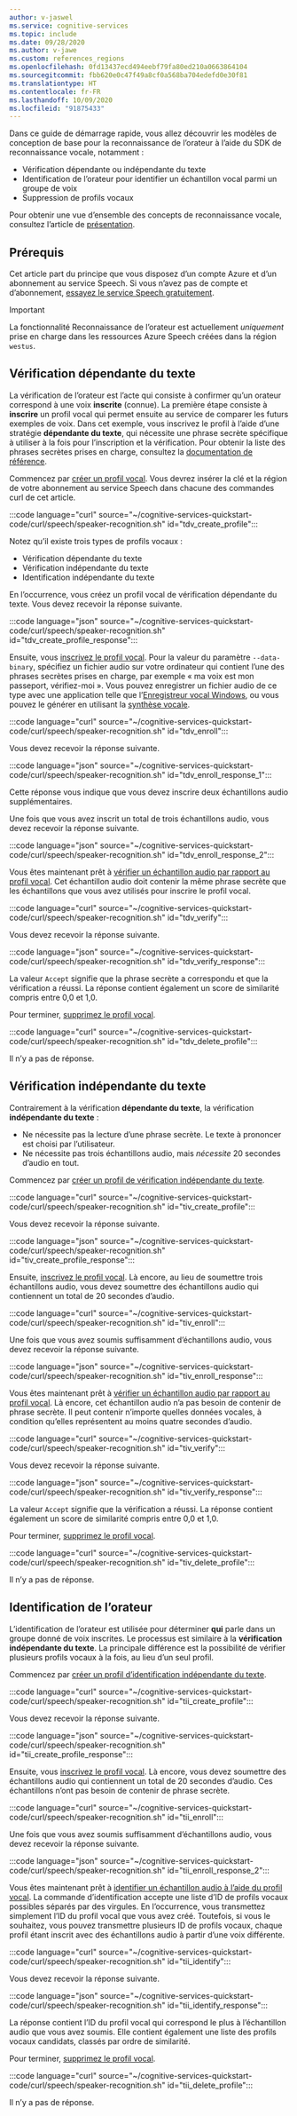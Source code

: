 ```yaml
---
author: v-jaswel
ms.service: cognitive-services
ms.topic: include
ms.date: 09/28/2020
ms.author: v-jawe
ms.custom: references_regions
ms.openlocfilehash: 0fd13437ecd494eebf79fa80ed210a0663864104
ms.sourcegitcommit: fbb620e0c47f49a8cf0a568ba704edefd0e30f81
ms.translationtype: HT
ms.contentlocale: fr-FR
ms.lasthandoff: 10/09/2020
ms.locfileid: "91875433"
---
```

Dans ce guide de démarrage rapide, vous allez découvrir les modèles de conception de base pour la reconnaissance de l’orateur à l’aide du SDK de reconnaissance vocale, notamment :

* Vérification dépendante ou indépendante du texte
* Identification de l’orateur pour identifier un échantillon vocal parmi un groupe de voix
* Suppression de profils vocaux

Pour obtenir une vue d’ensemble des concepts de reconnaissance vocale, consultez l’article de [présentation](../../../speaker-recognition-overview.md).

## <a name="prerequisites"></a>Prérequis

Cet article part du principe que vous disposez d’un compte Azure et d’un abonnement au service Speech. Si vous n’avez pas de compte et d’abonnement, [essayez le service Speech gratuitement](../../../overview.md#try-the-speech-service-for-free).

> [!IMPORTANT]
> La fonctionnalité Reconnaissance de l’orateur est actuellement *uniquement* prise en charge dans les ressources Azure Speech créées dans la région `westus`.

## <a name="text-dependent-verification"></a>Vérification dépendante du texte

La vérification de l’orateur est l’acte qui consiste à confirmer qu’un orateur correspond à une voix **inscrite** (connue). La première étape consiste à **inscrire** un profil vocal qui permet ensuite au service de comparer les futurs exemples de voix. Dans cet exemple, vous inscrivez le profil à l’aide d’une stratégie **dépendante du texte**, qui nécessite une phrase secrète spécifique à utiliser à la fois pour l’inscription et la vérification. Pour obtenir la liste des phrases secrètes prises en charge, consultez la [documentation de référence](https://docs.microsoft.com/rest/api/speakerrecognition/).

Commencez par [créer un profil vocal](https://docs.microsoft.com/rest/api/speakerrecognition/verification/textdependent/createprofile). Vous devrez insérer la clé et la région de votre abonnement au service Speech dans chacune des commandes curl de cet article.

:::code language="curl" source="~/cognitive-services-quickstart-code/curl/speech/speaker-recognition.sh" id="tdv_create_profile":::

Notez qu’il existe trois types de profils vocaux :

- Vérification dépendante du texte
- Vérification indépendante du texte
- Identification indépendante du texte

En l’occurrence, vous créez un profil vocal de vérification dépendante du texte. Vous devez recevoir la réponse suivante.

:::code language="json" source="~/cognitive-services-quickstart-code/curl/speech/speaker-recognition.sh" id="tdv_create_profile_response":::

Ensuite, vous [inscrivez le profil vocal](https://docs.microsoft.com/rest/api/speakerrecognition/verification/textdependent/createenrollment). Pour la valeur du paramètre `--data-binary`, spécifiez un fichier audio sur votre ordinateur qui contient l’une des phrases secrètes prises en charge, par exemple « ma voix est mon passeport, vérifiez-moi ». Vous pouvez enregistrer un fichier audio de ce type avec une application telle que l’[Enregistreur vocal Windows](https://www.microsoft.com/p/windows-voice-recorder/9wzdncrfhwkn?activetab=pivot:overviewtab), ou vous pouvez le générer en utilisant la [synthèse vocale](https://docs.microsoft.com/azure/cognitive-services/speech-service/index-text-to-speech).

:::code language="curl" source="~/cognitive-services-quickstart-code/curl/speech/speaker-recognition.sh" id="tdv_enroll":::

Vous devez recevoir la réponse suivante.

:::code language="json" source="~/cognitive-services-quickstart-code/curl/speech/speaker-recognition.sh" id="tdv_enroll_response_1":::

Cette réponse vous indique que vous devez inscrire deux échantillons audio supplémentaires.

Une fois que vous avez inscrit un total de trois échantillons audio, vous devez recevoir la réponse suivante.

:::code language="json" source="~/cognitive-services-quickstart-code/curl/speech/speaker-recognition.sh" id="tdv_enroll_response_2":::

Vous êtes maintenant prêt à [vérifier un échantillon audio par rapport au profil vocal](https://docs.microsoft.com/rest/api/speakerrecognition/verification/textdependent/verifyprofile). Cet échantillon audio doit contenir la même phrase secrète que les échantillons que vous avez utilisés pour inscrire le profil vocal.

:::code language="curl" source="~/cognitive-services-quickstart-code/curl/speech/speaker-recognition.sh" id="tdv_verify":::

Vous devez recevoir la réponse suivante.

:::code language="json" source="~/cognitive-services-quickstart-code/curl/speech/speaker-recognition.sh" id="tdv_verify_response":::

La valeur `Accept` signifie que la phrase secrète a correspondu et que la vérification a réussi. La réponse contient également un score de similarité compris entre 0,0 et 1,0.

Pour terminer, [supprimez le profil vocal](https://docs.microsoft.com/rest/api/speakerrecognition/verification/textdependent/deleteprofile).

:::code language="curl" source="~/cognitive-services-quickstart-code/curl/speech/speaker-recognition.sh" id="tdv_delete_profile":::

Il n’y a pas de réponse.

## <a name="text-independent-verification"></a>Vérification indépendante du texte

Contrairement à la vérification **dépendante du texte**, la vérification **indépendante du texte** :

* Ne nécessite pas la lecture d’une phrase secrète. Le texte à prononcer est choisi par l’utilisateur.
* Ne nécessite pas trois échantillons audio, mais *nécessite* 20 secondes d’audio en tout.

Commencez par [créer un profil de vérification indépendante du texte](https://docs.microsoft.com/rest/api/speakerrecognition/verification/textindependent/createprofile).

:::code language="curl" source="~/cognitive-services-quickstart-code/curl/speech/speaker-recognition.sh" id="tiv_create_profile":::

Vous devez recevoir la réponse suivante.

:::code language="json" source="~/cognitive-services-quickstart-code/curl/speech/speaker-recognition.sh" id="tiv_create_profile_response":::

Ensuite, [inscrivez le profil vocal](https://docs.microsoft.com/rest/api/speakerrecognition/verification/textindependent/createenrollment). Là encore, au lieu de soumettre trois échantillons audio, vous devez soumettre des échantillons audio qui contiennent un total de 20 secondes d’audio.

:::code language="curl" source="~/cognitive-services-quickstart-code/curl/speech/speaker-recognition.sh" id="tiv_enroll":::

Une fois que vous avez soumis suffisamment d’échantillons audio, vous devez recevoir la réponse suivante.

:::code language="json" source="~/cognitive-services-quickstart-code/curl/speech/speaker-recognition.sh" id="tiv_enroll_response":::

Vous êtes maintenant prêt à [vérifier un échantillon audio par rapport au profil vocal](https://docs.microsoft.com/rest/api/speakerrecognition/verification/textindependent/verifyprofile). Là encore, cet échantillon audio n’a pas besoin de contenir de phrase secrète. Il peut contenir n’importe quelles données vocales, à condition qu’elles représentent au moins quatre secondes d’audio.

:::code language="curl" source="~/cognitive-services-quickstart-code/curl/speech/speaker-recognition.sh" id="tiv_verify":::

Vous devez recevoir la réponse suivante.

:::code language="json" source="~/cognitive-services-quickstart-code/curl/speech/speaker-recognition.sh" id="tiv_verify_response":::

La valeur `Accept` signifie que la vérification a réussi. La réponse contient également un score de similarité compris entre 0,0 et 1,0.

Pour terminer, [supprimez le profil vocal](https://docs.microsoft.com/rest/api/speakerrecognition/verification/textindependent/deleteprofile).

:::code language="curl" source="~/cognitive-services-quickstart-code/curl/speech/speaker-recognition.sh" id="tiv_delete_profile":::

Il n’y a pas de réponse.

## <a name="speaker-identification"></a>Identification de l’orateur

L’identification de l’orateur est utilisée pour déterminer **qui** parle dans un groupe donné de voix inscrites. Le processus est similaire à la **vérification indépendante du texte**. La principale différence est la possibilité de vérifier plusieurs profils vocaux à la fois, au lieu d’un seul profil.

Commencez par [créer un profil d’identification indépendante du texte](https://docs.microsoft.com/rest/api/speakerrecognition/identification/textindependent/createprofile).

:::code language="curl" source="~/cognitive-services-quickstart-code/curl/speech/speaker-recognition.sh" id="tii_create_profile":::

Vous devez recevoir la réponse suivante.

:::code language="json" source="~/cognitive-services-quickstart-code/curl/speech/speaker-recognition.sh" id="tii_create_profile_response":::

Ensuite, vous [inscrivez le profil vocal](https://docs.microsoft.com/rest/api/speakerrecognition/identification/textindependent/createenrollment). Là encore, vous devez soumettre des échantillons audio qui contiennent un total de 20 secondes d’audio. Ces échantillons n’ont pas besoin de contenir de phrase secrète.

:::code language="curl" source="~/cognitive-services-quickstart-code/curl/speech/speaker-recognition.sh" id="tii_enroll":::

Une fois que vous avez soumis suffisamment d’échantillons audio, vous devez recevoir la réponse suivante.

:::code language="json" source="~/cognitive-services-quickstart-code/curl/speech/speaker-recognition.sh" id="tii_enroll_response_2":::

Vous êtes maintenant prêt à [identifier un échantillon audio à l’aide du profil vocal](https://docs.microsoft.com/rest/api/speakerrecognition/identification/textindependent/identifysinglespeaker). La commande d’identification accepte une liste d’ID de profils vocaux possibles séparés par des virgules. En l’occurrence, vous transmettez simplement l’ID du profil vocal que vous avez créé. Toutefois, si vous le souhaitez, vous pouvez transmettre plusieurs ID de profils vocaux, chaque profil étant inscrit avec des échantillons audio à partir d’une voix différente.

:::code language="curl" source="~/cognitive-services-quickstart-code/curl/speech/speaker-recognition.sh" id="tii_identify":::

Vous devez recevoir la réponse suivante.

:::code language="json" source="~/cognitive-services-quickstart-code/curl/speech/speaker-recognition.sh" id="tii_identify_response":::

La réponse contient l’ID du profil vocal qui correspond le plus à l’échantillon audio que vous avez soumis. Elle contient également une liste des profils vocaux candidats, classés par ordre de similarité.

Pour terminer, [supprimez le profil vocal](https://docs.microsoft.com/rest/api/speakerrecognition/identification/textindependent/deleteprofile).

:::code language="curl" source="~/cognitive-services-quickstart-code/curl/speech/speaker-recognition.sh" id="tii_delete_profile":::

Il n’y a pas de réponse.
